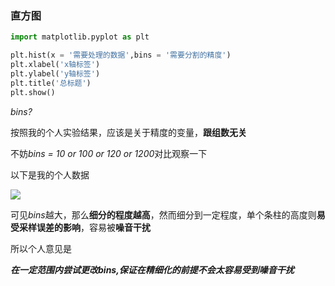 ### 直方图

```python
import matplotlib.pyplot as plt

plt.hist(x = '需要处理的数据',bins = '需要分割的精度')
plt.xlabel('x轴标签')
plt.ylabel('y轴标签')
plt.title('总标题')
plt.show()
```

*bins?*

按照我的个人实验结果，应该是关于精度的变量，**跟组数无关**

不妨*bins = 10 or 100 or 120 or 1200*对比观察一下

以下是我的个人数据

![](https://github.com/sherlcok314159/data_visualization/blob/main/Images/hist.png)

可见*bins*越大，那么**细分的程度越高**，然而细分到一定程度，单个条柱的高度则**易受采样误差的影响**，容易被**噪音干扰**

所以个人意见是

***在一定范围内尝试更改bins,保证在精细化的前提不会太容易受到噪音干扰***